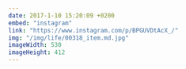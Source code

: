 ```yaml
---
date: 2017-1-10 15:20:09 +0200
embed: "instagram"
link: "https://www.instagram.com/p/BPGUVDtAcX_/"
img: "/img/life/00318_item.md.jpg"
imageWidth: 530
imageHeight: 412
---
```

